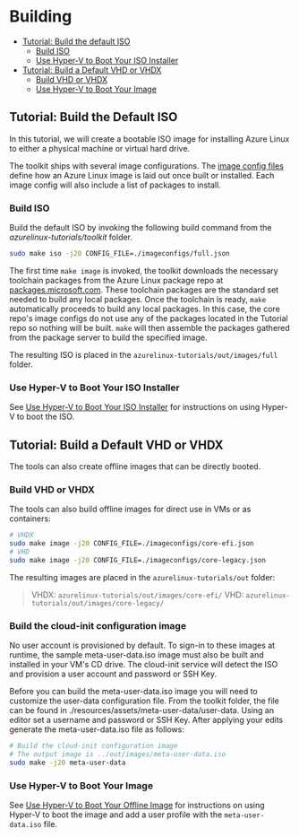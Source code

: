# Building

- [Tutorial: Build the default ISO](#tutorial-build-the-default-iso)
  - [Build ISO](#build-iso)
  - [Use Hyper-V to Boot Your ISO Installer](#use-hyper-v-to-boot-your-iso-installer)
- [Tutorial: Build a Default VHD or VHDX](#tutorial-build-a-default-vhd-or-vhdx)
  - [Build VHD or VHDX](#build-vhd-or-vhdx)
  - [Use Hyper-V to Boot Your Image](#use-hyper-v-to-boot-your-image)

## Tutorial: Build the Default ISO

In this tutorial, we will create a bootable ISO image for installing Azure Linux to either a physical machine or virtual hard drive.

The toolkit ships with several image configurations. The [image config files](https://github.com/microsoft/azurelinux/blob/-/toolkit/docs/formats/imageconfig.md) define how an Azure Linux image is laid out once built or installed.  Each image config will also include a list of packages to install.

### Build ISO

Build the default ISO by invoking the following build command from the _azurelinux-tutorials/toolkit_ folder.

```bash
sudo make iso -j20 CONFIG_FILE=./imageconfigs/full.json
```

The first time `make image` is invoked, the toolkit downloads the necessary toolchain packages from the Azure Linux package repo at [packages.microsoft.com](packages.microsoft.com).  These toolchain packages are the standard set needed to build any local packages.  Once the toolchain is ready, `make` automatically proceeds to build any local packages.  In this case, the core repo's image configs do not use any of the packages located in the Tutorial repo so nothing will be built. `make` will then assemble the packages gathered from the package server to build the specified image.

The resulting ISO is placed in the `azurelinux-tutorials/out/images/full` folder.

### Use Hyper-V to Boot Your ISO Installer

See [Use Hyper-V to Boot Your ISO Installer](boot.md#use-hyper-v-to-boot-your-iso-installer) for instructions on using Hyper-V to boot the ISO.

## Tutorial: Build a Default VHD or VHDX

The tools can also create offline images that can be directly booted.

### Build VHD or VHDX

The tools can also build offline images for direct use in VMs or as containers:

```bash
# VHDX
sudo make image -j20 CONFIG_FILE=./imageconfigs/core-efi.json 
# VHD
sudo make image -j20 CONFIG_FILE=./imageconfigs/core-legacy.json
```

The resulting images are placed in the `azurelinux-tutorials/out` folder:

> VHDX:       `azurelinux-tutorials/out/images/core-efi/`
> VHD:        `azurelinux-tutorials/out/images/core-legacy/`

### Build the cloud-init configuration image

No user account is provisioned by default.  To sign-in to these images at runtime, the sample meta-user-data.iso image must also be built and installed in your VM's CD drive.  The cloud-init service will detect the ISO and provision a user account and password or SSH Key.

Before you can build the meta-user-data.iso image you will need to customize the user-data configuration file. From the toolkit folder, the file can be found in ./resources/assets/meta-user-data/user-data.  Using an editor set a username and password or SSH Key. After applying your edits generate the meta-user-data.iso file as follows:

```Bash
# Build the cloud-init configuration image
# The output image is ../out/images/meta-user-data.iso
sudo make -j20 meta-user-data
```

### Use Hyper-V to Boot Your Image

See [Use Hyper-V to Boot Your Offline Image](boot.md#use-hyper-v-to-boot-your-offline-image) for instructions on using Hyper-V to boot the image and add a user profile with the `meta-user-data.iso` file.
